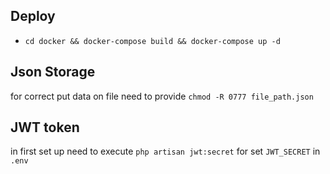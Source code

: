 ## Deploy
- `cd docker && docker-compose build && docker-compose up -d`

## Json Storage
for correct put data on file need to provide `chmod -R 0777 file_path.json `

## JWT token
in first set up need to execute `php artisan jwt:secret` for set `JWT_SECRET` in `.env`
